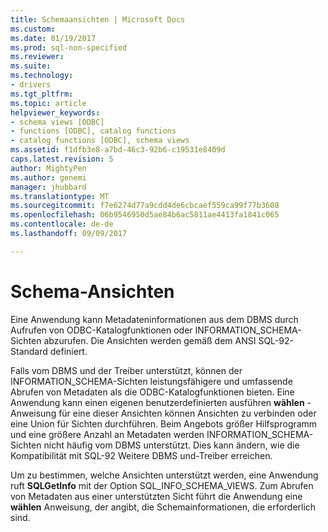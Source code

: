 ```yaml
---
title: Schemaansichten | Microsoft Docs
ms.custom: 
ms.date: 01/19/2017
ms.prod: sql-non-specified
ms.reviewer: 
ms.suite: 
ms.technology:
- drivers
ms.tgt_pltfrm: 
ms.topic: article
helpviewer_keywords:
- schema views [ODBC]
- functions [ODBC], catalog functions
- catalog functions [ODBC], schema views
ms.assetid: f1dfb3e8-a7bd-46c3-92b6-c19531e8409d
caps.latest.revision: 5
author: MightyPen
ms.author: genemi
manager: jhubbard
ms.translationtype: MT
ms.sourcegitcommit: f7e6274d77a9cdd4de6cbcaef559ca99f77b3608
ms.openlocfilehash: 06b9546950d5ae84b6ac5811ae4413fa1841c065
ms.contentlocale: de-de
ms.lasthandoff: 09/09/2017

---
```

# <a name="schema-views"></a>Schema-Ansichten
Eine Anwendung kann Metadateninformationen aus dem DBMS durch Aufrufen von ODBC-Katalogfunktionen oder INFORMATION_SCHEMA-Sichten abzurufen. Die Ansichten werden gemäß dem ANSI SQL-92-Standard definiert.  
  
 Falls vom DBMS und der Treiber unterstützt, können der INFORMATION_SCHEMA-Sichten leistungsfähigere und umfassende Abrufen von Metadaten als die ODBC-Katalogfunktionen bieten. Eine Anwendung kann einen eigenen benutzerdefinierten ausführen **wählen** -Anweisung für eine dieser Ansichten können Ansichten zu verbinden oder eine Union für Sichten durchführen. Beim Angebots größer Hilfsprogramm und eine größere Anzahl an Metadaten werden INFORMATION_SCHEMA-Sichten nicht häufig vom DBMS unterstützt. Dies kann ändern, wie die Kompatibilität mit SQL-92 Weitere DBMS und-Treiber erreichen.  
  
 Um zu bestimmen, welche Ansichten unterstützt werden, eine Anwendung ruft **SQLGetInfo** mit der Option SQL_INFO_SCHEMA_VIEWS. Zum Abrufen von Metadaten aus einer unterstützten Sicht führt die Anwendung eine **wählen** Anweisung, der angibt, die Schemainformationen, die erforderlich sind.
